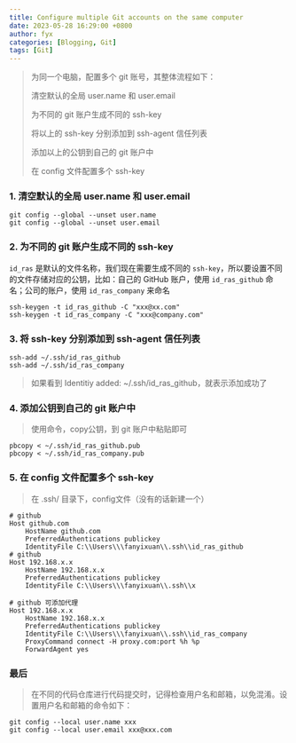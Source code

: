 ```yaml
---
title: Configure multiple Git accounts on the same computer
date: 2023-05-28 16:29:00 +0800
author: fyx
categories: [Blogging, Git]
tags: [Git]
---
```


> 为同一个电脑，配置多个 git 账号，其整体流程如下：
> 
> 清空默认的全局 user.name 和 user.email
> 
> 为不同的 git 账户生成不同的 ssh-key
> 
> 将以上的 ssh-key 分别添加到 ssh-agent 信任列表
> 
> 添加以上的公钥到自己的 git 账户中
> 
> 在 config 文件配置多个 ssh-key

### 1. 清空默认的全局 user.name 和 user.email

```
git config --global --unset user.name
git config --global --unset user.email
```

### 2. 为不同的 git 账户生成不同的 ssh-key
`id_ras` 是默认的文件名称，我们现在需要生成不同的 `ssh-key`，所以要设置不同的文件存储对应的公钥，比如：自己的 GitHub 账户，使用 `id_ras_github` 命名；公司的账户，使用 `id_ras_company` 来命名

```
ssh-keygen -t id_ras_github -C "xxx@xx.com"
ssh-keygen -t id_ras_company -C "xxx@company.com"
```

### 3. 将 ssh-key 分别添加到 ssh-agent 信任列表
```
ssh-add ~/.ssh/id_ras_github
ssh-add ~/.ssh/id_ras_company
```
> 如果看到 Identitiy added: ~/.ssh/id_ras_github，就表示添加成功了

### 4. 添加公钥到自己的 git 账户中
> 使用命令，copy公钥，到 git 账户中粘贴即可
```
pbcopy < ~/.ssh/id_ras_github.pub
pbcopy < ~/.ssh/id_ras_company.pub
```

### 5. 在 config 文件配置多个 ssh-key
> 在 .ssh/ 目录下，config文件（没有的话新建一个）
```
# github
Host github.com
    HostName github.com
    PreferredAuthentications publickey
    IdentityFile C:\\Users\\\fanyixuan\\.ssh\\id_ras_github
# github
Host 192.168.x.x
    HostName 192.168.x.x
    PreferredAuthentications publickey
    IdentityFile C:\\Users\\\fanyixuan\\.ssh\\x

# github 可添加代理
Host 192.168.x.x
    HostName 192.168.x.x
    PreferredAuthentications publickey
    IdentityFile C:\\Users\\\fanyixuan\\.ssh\\id_ras_company
    ProxyCommand connect -H proxy.com:port %h %p
    ForwardAgent yes
```

### 最后 

> 在不同的代码仓库进行代码提交时，记得检查用户名和邮箱，以免混淆。设置用户名和邮箱的命令如下：

```
git config --local user.name xxx
git config --local user.email xxx@xxx.com
```
